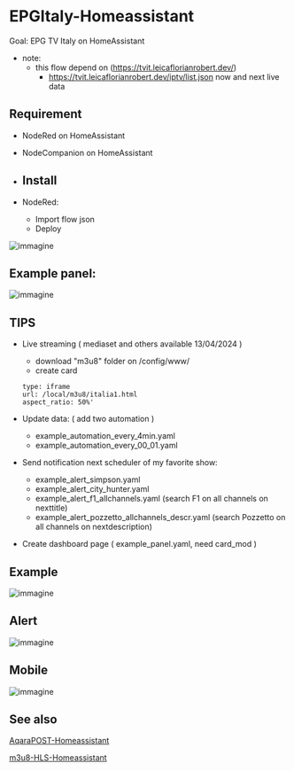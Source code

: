 # EPGItaly-Homeassistant
Goal: EPG TV Italy on HomeAssistant

  * note: 
	* this flow depend on (https://tvit.leicaflorianrobert.dev/)
	   * https://tvit.leicaflorianrobert.dev/iptv/list.json
             now and next live data
      
## Requirement ##
* NodeRed on HomeAssistant
* NodeCompanion on HomeAssistant

* ## Install ##
* NodeRed:
	* Import flow json
	* Deploy

 ![immagine](https://github.com/sdavides/EPGItaly-Homeassistant/assets/31100253/919c9993-5682-4323-93db-8c180cacff95)


## Example panel: ##

![immagine](https://github.com/sdavides/EPGItaly-Homeassistant/assets/31100253/d3d2ab66-5160-4bd7-98f7-b7a9ec3d5475)

## TIPS ##

* Live streaming ( mediaset and others available 13/04/2024 )
     *  download "m3u8" folder on /config/www/
     *  create card
     
      type: iframe
      url: /local/m3u8/italia1.html
      aspect_ratio: 50%'
  
* Update data: ( add two automation )
  * example_automation_every_4min.yaml
  * example_automation_every_00_01.yaml
* Send notification next scheduler of my favorite show:
  * example_alert_simpson.yaml
  * example_alert_city_hunter.yaml
  * example_alert_f1_allchannels.yaml (search F1 on all channels on nexttitle)
  * example_alert_pozzetto_allchannels_descr.yaml (search Pozzetto on all channels on nextdescription)
    
* Create dashboard page ( example_panel.yaml, need card_mod )
  
## Example ##
![immagine](https://github.com/sdavides/EPGItaly-Homeassistant/assets/31100253/19636c5c-e9e5-4d8f-ae6e-ebe6afa80618)


 ## Alert ##
![immagine](https://github.com/sdavides/EPGItaly-Homeassistant/assets/31100253/de0948e4-530f-4be4-8d8f-73d0e8685217)

## Mobile ##
![immagine](https://github.com/sdavides/EPGItaly-Homeassistant/assets/31100253/8b7a2ae1-d8da-4a69-8e4d-5d1e6fbf11eb)


## See also ##

[AqaraPOST-Homeassistant](https://github.com/sdavides/AqaraPOST-Homeassistant/)

[m3u8-HLS-Homeassistant](https://github.com/sdavides/EPGItaly-Homeassistant/)

     
